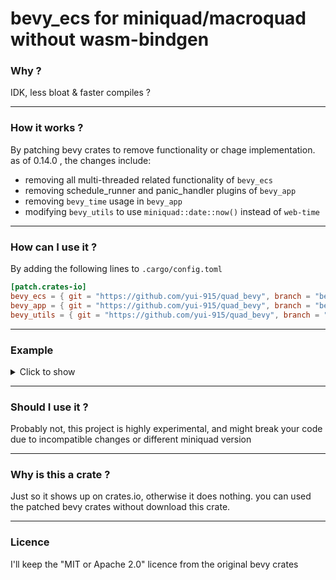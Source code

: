 # bevy_ecs for miniquad/macroquad without wasm-bindgen

### Why ?
IDK, less bloat & faster compiles ?

---
### How it works ?
By patching bevy crates to remove functionality or chage implementation.
as of 0.14.0 , the changes include:
* removing all multi-threaded related functionality of `bevy_ecs`
* removing schedule_runner and panic_handler plugins of `bevy_app`
* removing `bevy_time` usage in `bevy_app`
* modifying `bevy_utils` to use `miniquad::date::now()` instead of `web-time`

---
### How can I use it ?
By adding the following lines to `.cargo/config.toml`
```toml
[patch.crates-io]
bevy_ecs = { git = "https://github.com/yui-915/quad_bevy", branch = "bevy_ecs@0.14.0" }
bevy_app = { git = "https://github.com/yui-915/quad_bevy", branch = "bevy_app@0.14.0" }
bevy_utils = { git = "https://github.com/yui-915/quad_bevy", branch = "bevy_utils@0.14.0" }
```

---
### Example
<details><summary>Click to show</summary>

You can build it for web just like any other macroquad project and it'll work without any extra setup
```rust
use bevy_app::prelude::*;
use bevy_ecs::prelude::*;
use macroquad::prelude::*;

fn main() {
    App::new()
        .add_plugins(MacroquadRunner("Hello, world!"))
        .add_systems(Startup, spawn_squares)
        .add_systems(Update, (move_squares, bg, draw_squares).chain())
        .run();
}

#[derive(Component)]
struct Position(f32, f32);

fn spawn_squares(mut cmds: Commands) {
    cmds.spawn(Position(0.0, 100.0));
    cmds.spawn(Position(450.0, 500.0));
}

fn bg() {
    clear_background(ORANGE);
}

fn move_squares(mut query: Query<&mut Position>) {
    for mut position in &mut query {
        position.0 += 10.0;
        if position.0 > screen_width() {
            position.0 = 0.0;
        }
    }
}

fn draw_squares(query: Query<&Position>) {
    for position in &query {
        draw_rectangle(position.0, position.1, 100.0, 100.0, BLACK);
    }
}

// Example bevy runner plugin for macroquad
pub struct MacroquadRunner(pub &'static str);
impl Plugin for MacroquadRunner {
    fn build(&self, app: &mut App) {
        let window_title = self.0;
        app.set_runner(|mut app| {
            macroquad::Window::new(window_title, async move {
                loop {
                    app.update();
                    next_frame().await;
                }
            });
            bevy_app::AppExit::Success
        });
    }
}
```
</details>

---
### Should I use it ?
Probably not, this project is highly experimental, and might break your code due to incompatible changes or different miniquad version

---
### Why is this a crate ?
Just so it shows up on crates.io, otherwise it does nothing.
you can used the patched bevy crates without download this crate.

---
### Licence
I'll keep the "MIT or Apache 2.0" licence from the original bevy crates
